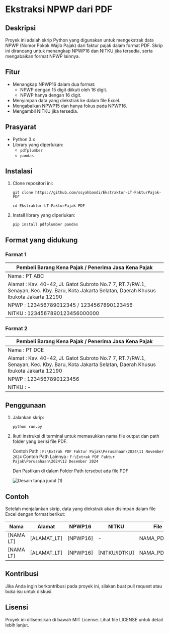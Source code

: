 # Ekstraksi NPWP dari PDF

## Deskripsi  
Proyek ini adalah skrip Python yang digunakan untuk mengekstrak data NPWP (Nomor Pokok Wajib Pajak) dari faktur pajak dalam format PDF. Skrip ini dirancang untuk menangkap NPWP16 dan NITKU jika tersedia, serta mengabaikan format NPWP lainnya.  

## Fitur  
- Menangkap NPWP16 dalam dua format:  
  - NPWP dengan 15 digit diikuti oleh 16 digit.  
  - NPWP hanya dengan 16 digit.  
- Menyimpan data yang diekstrak ke dalam file Excel.  
- Mengabaikan NPWP15 dan hanya fokus pada NPWP16.  
- Mengambil NITKU jika tersedia.  
  
## Prasyarat  
- Python 3.x  
- Library yang diperlukan:  
  - `pdfplumber`  
  - `pandas`  
  
## Instalasi  
1. Clone repositori ini:
   
   ```git clone https://github.com/ssyahbandi/Ekstraktor-LT-FakturPajak-PDF```
   
   ```cd Ekstraktor-LT-FakturPajak-PDF```
   
3. Install library yang diperlukan:
   
   ```pip install pdfplumber pandas```
## Format yang didukung

  ### Format 1
  
  | Pembeli Barang Kena Pajak / Penerima Jasa Kena Pajak          |
  ----------------------------------------------------------------|
  | Nama : PT ABC                                                 |
  | Alamat : Kav. 40-42, Jl. Gatot Subroto No.7 7, RT.7/RW.1, Senayan, Kec. Kby. Baru, Kota Jakarta Selatan, Daerah Khusus Ibukota Jakarta 12190                     |
  | NPWP : 123456789012345 / 1234567890123456                     |
  | NITKU : 1234567890123456000000                                |
  
  ### Format 2

  | Pembeli Barang Kena Pajak / Penerima Jasa Kena Pajak          |
  ----------------------------------------------------------------|
  | Nama : PT DCE                                                 |
  | Alamat : Kav. 40-42, Jl. Gatot Subroto No.7 7, RT.7/RW.1, Senayan, Kec. Kby. Baru, Kota Jakarta Selatan, Daerah Khusus Ibukota Jakarta 12190                    |
  | NPWP : 1234567890123456                                       |
  | NITKU : -                                                     |
  
  
## Penggunaan  
1. Jalankan skrip:
   
   ```python run.py```

2. Ikuti instruksi di terminal untuk memasukkan nama file output dan path folder yang berisi file PDF.

   Contoh Path         : ```F:\Extrak PDF Faktur Pajak\Perusahaan\2024\11 November 2024```
   Contoh Path Lainnya : ```F:\Extrak PDF Faktur Pajak\Perusahaan\2024\12 Desember 2024```

   Dan Pastikan di dalam Folder Path tersebut ada file PDF

   ![Desain tanpa judul (1)](https://github.com/user-attachments/assets/1b5b198e-f73c-4094-be13-d97827503c69)

## Contoh  
Setelah menjalankan skrip, data yang diekstrak akan disimpan dalam file Excel dengan format berikut:  
  
  | Nama                   | Alamat                                           | NPWP16              | NITKU                | File                     |  
  |------------------------|--------------------------------------------------|---------------------|----------------------|--------------------------|  
  | [NAMA LT]              | [ALAMAT_LT]                                      | [NPWP16]            | -                    | NAMA_PDF.pdf  |  
  | [NAMA LT]              | [ALAMAT_LT]                                      | [NPWP16]            | [NITKU/IDTKU]        | NAMA_PDF.pdf      |  
  
## Kontribusi  
Jika Anda ingin berkontribusi pada proyek ini, silakan buat pull request atau buka isu untuk diskusi.  
  
## Lisensi  
Proyek ini dilisensikan di bawah MIT License. Lihat file LICENSE untuk detail lebih lanjut.  
